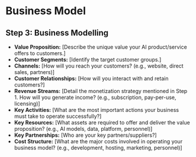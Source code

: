 # Business Model

## Step 3: Business Modelling

*   **Value Proposition:** [Describe the unique value your AI product/service offers to customers.]
*   **Customer Segments:** [Identify the target customer groups.]
*   **Channels:** [How will you reach your customers? (e.g., website, direct sales, partners)]
*   **Customer Relationships:** [How will you interact with and retain customers?]
*   **Revenue Streams:** [Detail the monetization strategy mentioned in Step 1. How will you generate income? (e.g., subscription, pay-per-use, licensing)]
*   **Key Activities:** [What are the most important actions your business must take to operate successfully?]
*   **Key Resources:** [What assets are required to offer and deliver the value proposition? (e.g., AI models, data, platform, personnel)]
*   **Key Partnerships:** [Who are your key partners/suppliers?]
*   **Cost Structure:** [What are the major costs involved in operating your business model? (e.g., development, hosting, marketing, personnel)]